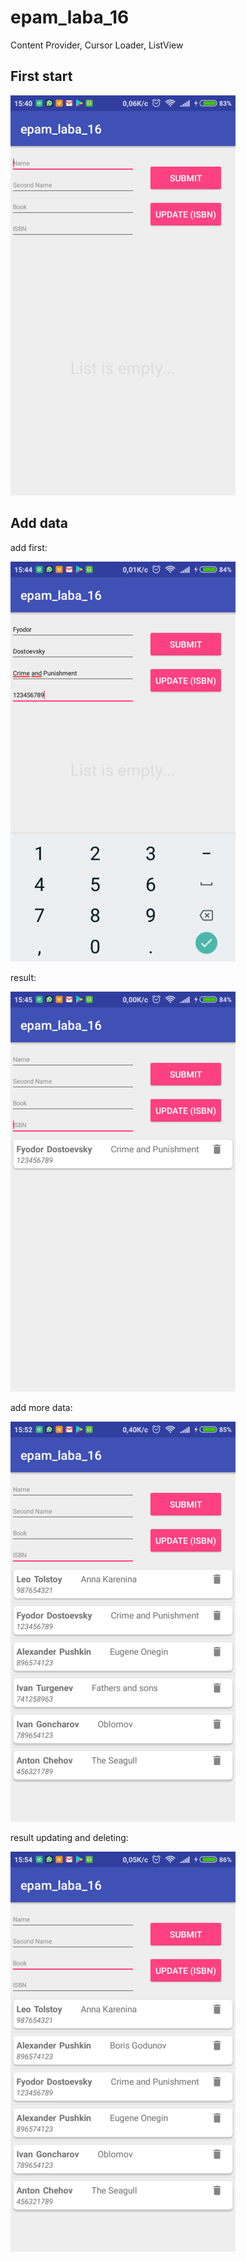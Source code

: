 # epam_laba_16
Content Provider, Cursor Loader, ListView

## First start

<img alt="first start" src="img/start.png"/>
<br>

## Add data
add first:

<img alt="add data" src="img/addfirst.png"/>
<br>

result:

<img alt="first result" src="img/addfirstresult.png"/>
<br>

add more data:

<img alt="add more" src="img/addsome.png"/>
<br>

result updating and deleting:

<img alt="update and delete" src="img/addchanges.png"/>
<br>
